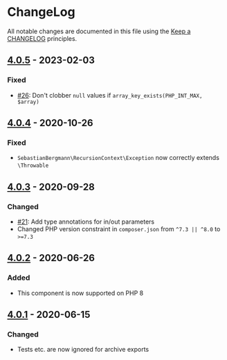 # ChangeLog

All notable changes are documented in this file using the [Keep a CHANGELOG](https://keepachangelog.com/) principles.

## [4.0.5] - 2023-02-03

### Fixed

* [#26](https://github.com/sebastianbergmann/recursion-context/pull/26): Don't clobber `null` values if `array_key_exists(PHP_INT_MAX, $array)`

## [4.0.4] - 2020-10-26

### Fixed

* `SebastianBergmann\RecursionContext\Exception` now correctly extends `\Throwable`

## [4.0.3] - 2020-09-28

### Changed

* [#21](https://github.com/sebastianbergmann/recursion-context/pull/21): Add type annotations for in/out parameters
* Changed PHP version constraint in `composer.json` from `^7.3 || ^8.0` to `>=7.3`

## [4.0.2] - 2020-06-26

### Added

* This component is now supported on PHP 8

## [4.0.1] - 2020-06-15

### Changed

* Tests etc. are now ignored for archive exports

[4.0.5]: https://github.com/sebastianbergmann/recursion-context/compare/4.0.4...4.0.5
[4.0.4]: https://github.com/sebastianbergmann/recursion-context/compare/4.0.3...4.0.4
[4.0.3]: https://github.com/sebastianbergmann/recursion-context/compare/4.0.2...4.0.3
[4.0.2]: https://github.com/sebastianbergmann/recursion-context/compare/4.0.1...4.0.2
[4.0.1]: https://github.com/sebastianbergmann/recursion-context/compare/4.0.0...4.0.1



